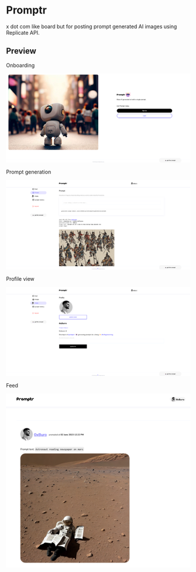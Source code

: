 # Promptr

x dot com like board but for posting prompt generated AI images using Replicate API.

## Preview

Onboarding

![onboard](onboard.png)

Prompt generation

![prompt](prompt.png)

Profile view

![profile](profile.png)

Feed

![feed](feed.png)
